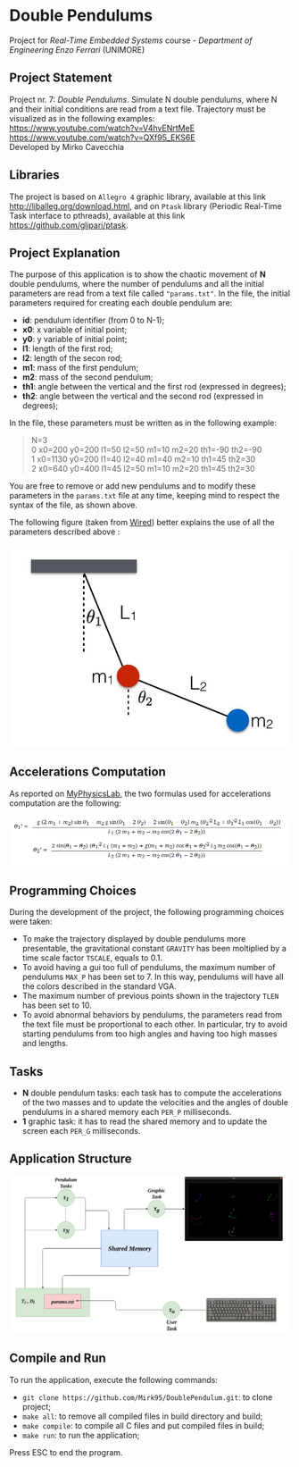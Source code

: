 # Double Pendulums
Project for *Real-Time Embedded Systems* course - *Department of Engineering 
Enzo Ferrari* (UNIMORE)

## Project Statement
Project nr. 7: *Double Pendulums*. Simulate N double pendulums, where N and 
their initial conditions are read from a text file. Trajectory must be 
visualized as in the following examples: <br/>
https://www.youtube.com/watch?v=V4hvENrtMeE <br/>
https://www.youtube.com/watch?v=QXf95_EKS6E <br/>
Developed by Mirko Cavecchia

## Libraries
The project is based on `Allegro 4` graphic library, available at this link
http://liballeg.org/download.html, and on `Ptask` library 
(Periodic Real-Time Task interface to pthreads), available at this link 
https://github.com/glipari/ptask.

## Project Explanation
The purpose of this application is to show the chaotic movement of **N** double 
pendulums, where the number of pendulums and all the initial parameters 
are read from a text file called `"params.txt"`.
In the file, the initial parameters required for creating each double pendulum 
are:
- **id**: pendulum identifier (from 0 to N-1);
- **x0**: x variable of initial point;
- **y0**: y variable of initial point;
- **l1**: length of the first rod;
- **l2**: length of the secon rod;
- **m1**: mass of the first pendulum;
- **m2**: mass of the second pendulum;
- **th1**: angle between the vertical and the first rod (expressed in degrees);
- **th2**: angle between the vertical and the second rod (expressed in degrees);

In the file, these parameters must be written as in the following example:
> N=3 </br>
> 0 x0=200 y0=200 l1=50 l2=50 m1=10 m2=20 th1=-90 th2=-90 </br>
> 1 x0=1130 y0=200 l1=40 l2=40 m1=40 m2=10 th1=45 th2=30 </br>
> 2 x0=640 y0=400 l1=45 l2=50 m1=10 m2=20 th1=45 th2=30 </br>

You are free to remove or add new pendulums and to modify these parameters in 
the `params.txt` file at any time, keeping mind to respect the syntax of the 
file, as shown above.

The following figure (taken from [Wired](https://www.wired.com/story/fidget-spinners-the-serious-physics-behind-a-double-pendulum-spinner/)) 
better explains the use of all the parameters described above :

<p align="center">
  <img src="https://github.com/Mirk95/DoublePendulum/blob/master/images/Double_Pendulum.jpg">
</p>

## Accelerations Computation
As reported on [MyPhysicsLab](https://www.myphysicslab.com/pendulum/double-pendulum-en.html), 
the two formulas used for accelerations computation are the following:

<p align="center">
  <img src="https://github.com/Mirk95/DoublePendulum/blob/master/images/Formulas.png">
</p>

## Programming Choices
During the development of the project, the following programming choices were 
taken:
- To make the trajectory displayed by double pendulums more presentable, the 
gravitational constant `GRAVITY` has been moltiplied by a time scale factor 
`TSCALE`, equals to 0.1.
- To avoid having a gui too full of pendulums, the maximum number of pendulums 
`MAX_P` has been set to 7. In this way, pendulums will have all the colors 
described in the standard VGA.
- The maximum number of previous points shown in the trajectory `TLEN` has been 
set to 10.
- To avoid abnormal behaviors by pendulums, the parameters read from the text 
file must be proportional to each other. In particular, try to avoid starting 
pendulums from too high angles and having too high masses and lengths.

## Tasks
- **N** double pendulum tasks: each task has to compute the accelerations of 
the two masses and to update the velocities and the angles of double pendulums 
in a shared memory each `PER_P` milliseconds.
- **1** graphic task: it has to read the shared memory and to update the screen 
each `PER_G` milliseconds.

## Application Structure
<p align="center">
  <img src="https://github.com/Mirk95/DoublePendulum/blob/master/images/Application_Structure.png">
</p>

## Compile and Run
To run the application, execute the following commands:
- `git clone https://github.com/Mirk95/DoublePendulum.git`: to clone project;
- `make all`: to remove all compiled files in build directory and build;
- `make compile`: to compile all C files and put compiled files in build;
- `make run`: to run the application;

Press ESC to end the program.





